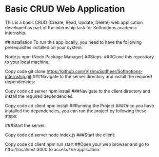 # Basic CRUD Web Application
This is a basic CRUD (Create, Read, Update, Delete) web application developed as part of the internship task for Softnotions academic internship.

##Installation
To run this app locally, you need to have the following prerequisites installed on your system:

Node.js
npm (Node Package Manager)
##Steps:
###Clone this repository to your local machine:


Copy code
git clone https://github.com/VishnuSudheer/Softnotions-internship.git
###Navigate to the server directory and install the required dependencies:


Copy code
cd server
npm install
###Navigate to the client directory and install the required dependencies:


Copy code
cd client
npm install
##Running the Project
###Once you have installed the dependencies, you can run the project by following these steps:

###Start the server:


Copy code
cd server
node index.js
###Start the client:


Copy code
cd client
npm run start
##Open your web browser and go to http://localhost:3000 to access the application.
